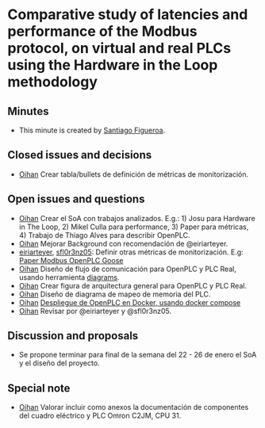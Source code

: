 # Comparative study of latencies and performance of the Modbus protocol, on virtual and real PLCs using the Hardware in the Loop methodology

## Minutes

- This minute is created by [Santiago Figueroa](sfigueroa@ceit.es).

## Closed issues and decisions

- [Oihan]() Crear tabla/bullets de definición de métricas de monitorización.

## Open issues and questions

- [Oihan]() Crear el SoA con trabajos analizados. E.g.: 1) Josu para Hardware in The Loop, 2) Mikel Culla para performance, 3) Paper para métricas, 4) Trabajo de Thiago Alves para describir OpenPLC.
- [Oihan]() Mejorar Background con recomendación de @eiriarteyer.
- [eiriarteyer](), [sfl0r3nz05](): Definir otras métricas de monitorización. E.g: [Paper Modbus OpenPLC Goose](../documentation/State_of_The_Art/OpenPLC_and_lib61850_Smart_Grid_Testbed_Performance_Evaluation_and_Analysis_of_GOOSE_Communication.pdf)
- [Oihan]() Diseño de flujo de comunicación para OpenPLC y PLC Real, usando herramienta [diagrams](https://app.diagrams.net).
- [Oihan]() Crear figura de arquitectura general para OpenPLC y PLC Real.
- [Oihan]() Diseño de diagrama de mapeo de memoria del PLC.
- [Oihan]() [Despliegue de OpenPLC en Docker, usando docker compose](https://github.com/sfl0r3nz05/ICSsVirtualForCiberSec/blob/documented/network/DockerDeployment/ICSNetwork/docker-compose.yml)
- [Oihan]() Revisar por @eiriarteyer y @sfl0r3nz05.

## Discussion and proposals

- Se propone terminar para final de la semana del 22 - 26 de enero el SoA y el diseño del proyecto.

## Special note

- [Oihan]() Valorar incluir como anexos la documentación de componentes del cuadro eléctrico y PLC Omron C2JM, CPU 31.
